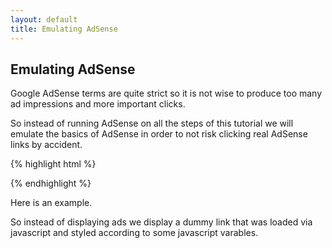 ```yaml
---
layout: default
title: Emulating AdSense
---
```

## Emulating AdSense

Google AdSense terms are quite strict so it is not wise to produce too many ad impressions and more important clicks.

So instead of running AdSense on all the steps of this tutorial we will emulate the basics of AdSense in order to not risk clicking real AdSense links by accident.

{% highlight html %}
<script type="text/javascript"><!--
emulator_color_border = '000000';
emulator_color_bg     = 'DDDDDD';
emulator_color_link   = '000080';
emulator_color_url    = '008000';
emulator_color_text   = '000000';
//-->
</script>
<script type="text/javascript" src="js/adsense-emulator.js">
</script>
{% endhighlight %}

Here is an example.

<script type="text/javascript">
emulator_color_border = '0000FF';
emulator_color_bg     = 'DDDDFF';
emulator_color_link   = '0000FF';
emulator_color_url    = '00FF00';
emulator_color_text   = '000000';
</script>
<script type="text/javascript" src="js/adsense-emulator.js"><!-- nothing --></script>

So instead of displaying ads we display a dummy link that was loaded via javascript and styled according to some javascript varables.

